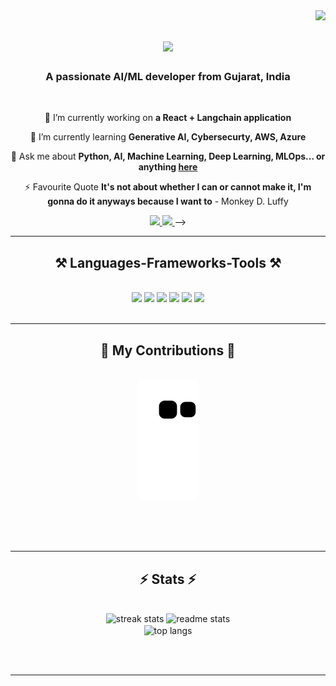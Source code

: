 <img align="right" src="https://visitor-badge.laobi.icu/badge?page_id=Hellcaster99.Hellcaster99" />

<h1 align="center">
    <img src="https://readme-typing-svg.herokuapp.com/?font=Righteous&size=35&center=true&vCenter=true&width=500&height=70&duration=4000&lines=Hi+There!+👋;+I'm+Chinmay+Pandya!;" />
</h1>

<h3 align="center">A passionate AI/ML developer from Gujarat, India</h3>

<br/>

<div align="center">
 
 🔭 I’m currently working on **a React + Langchain application**
 
 🌱 I’m currently learning **Generative AI, Cybersecurty, AWS, Azure**

💬 Ask me about **Python, AI, Machine Learning, Deep Learning, MLOps... or anything [here](https://github.com/salesp07/salesp07/issues)**

⚡ Favourite Quote **It's not about whether I can or cannot make it, I'm gonna do it anyways because I want to** - Monkey D. Luffy

 </div>
 
<div align="center"> 
  <a href="mailto:chinmaypandya043@gmail.com">
    <img src="https://img.shields.io/badge/Gmail-333333?style=for-the-badge&logo=gmail&logoColor=red" />
  </a>
  <a href="https://linkedin.com/in/chinmaypandya043" target="_blank">
    <img src="https://img.shields.io/badge/LinkedIn-0077B5?style=for-the-badge&logo=linkedin&logoColor=white" target="_blank" />
  </a>
<!--   <a href="https://salesp07.github.io" target="_blank">
     <img src="https://img.shields.io/badge/Portfolio-FF5722?style=for-the-badge&logo=todoist&logoColor=white" target="_blank" /> <!-- sqlite, safari, google-chrome are other good icon options -->
  </a> -->
</div>

 <hr/>
 
<h2 align="center">⚒️ Languages-Frameworks-Tools ⚒️</h2>
<br/>
<div align="center">
    <img src="https://skillicons.dev/icons?i=py,js,ts,java,cpp,c" />
    <img src="https://skillicons.dev/icons?i=ai,tensorflow,pytorch,opencv,fastapi,sklearn" />
    <img src="https://skillicons.dev/icons?i=react,nextjs,nodejs,express,redis,vite" />
    <img src="https://skillicons.dev/icons?i=mongodb,mysql,postgres,prisma,firebase,kafka" />
    <img src="https://skillicons.dev/icons?i=aws,azure,gcp,docker,vercel,netlify" />
    <img src="https://skillicons.dev/icons?i=github,githubactions,stackoverflow,vscode,postman,bash" /><br>
</div>

<br/>
<hr/>

<div align="center">
  <h2>🐍 My Contributions 🐍</h2>
  <br>
  <img alt="snake eating my contributions" src="https://raw.githubusercontent.com/Hellcaster99/Hellcaster99/output/github-contribution-grid-snake.svg" />
  
  <br/><br/><br/>
</div>

<hr/>

<h2 align="center">⚡ Stats ⚡</h2>
<br>
<div align=center>
  <img width=390 src="https://github-readme-streak-stats-salesp07.vercel.app/?user=Hellcster99&count_private=true&theme=react&border_radius=10" alt="streak stats"/>
  <img width=390 src="https://github-readme-stats-salesp07.vercel.app/api?username=Hellcaster99&count_private=true&show_icons=true&theme=react&rank_icon=github&border_radius=10" alt="readme stats" />
  <br/>
  <img width=325 align="center" src="https://github-readme-stats-salesp07.vercel.app/api/top-langs/?username=hellcaster99&hide=HTML&langs_count=8&layout=compact&theme=react&border_radius=10&size_weight=0.5&count_weight=0.5&exclude_repo=github-readme-stats" alt="top langs" />
</div>

<br/><br/>

<hr/>

<br/>

<br/>

